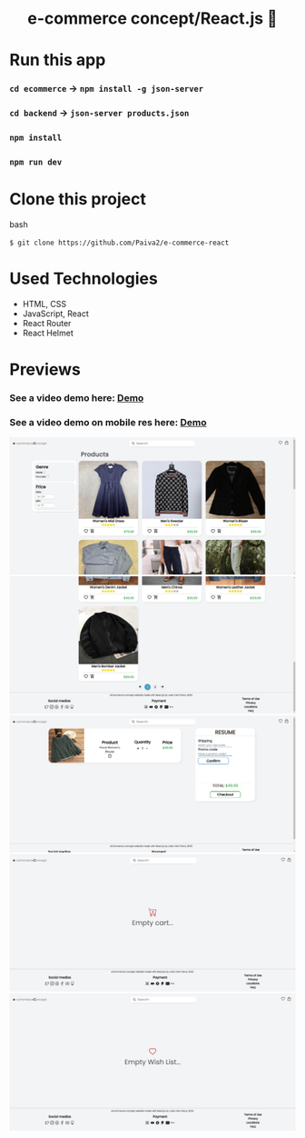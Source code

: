 <h1 align="center">
    e-commerce concept/React.js 🛒
</h1>

# Run this app

### `cd ecommerce` -> `npm install -g json-server`
### `cd backend` -> `json-server products.json`
### `npm install`
### `npm run dev`

# Clone this project
bash

`$ git clone https://github.com/Paiva2/e-commerce-react`

# Used Technologies

- HTML, CSS
- JavaScript, React
- React Router
- React Helmet

# Previews
### See a video demo here: [Demo](https://imgur.com/7YOOBNn)
### See a video demo on mobile res here: [Demo](https://imgur.com/a/U9VAKQO)

<img src="./demo-imgs/Captura de tela de 2023-03-05 02-24-29.png">

<img src="./demo-imgs/Captura de tela de 2023-03-05 02-25-33.png">

<img src="./demo-imgs/Captura de tela de 2023-03-05 02-25-58.png">

<img src="./demo-imgs/Captura de tela de 2023-03-05 02-25-42.png">

<img src="./demo-imgs/Captura de tela de 2023-03-05 02-25-39.png">
